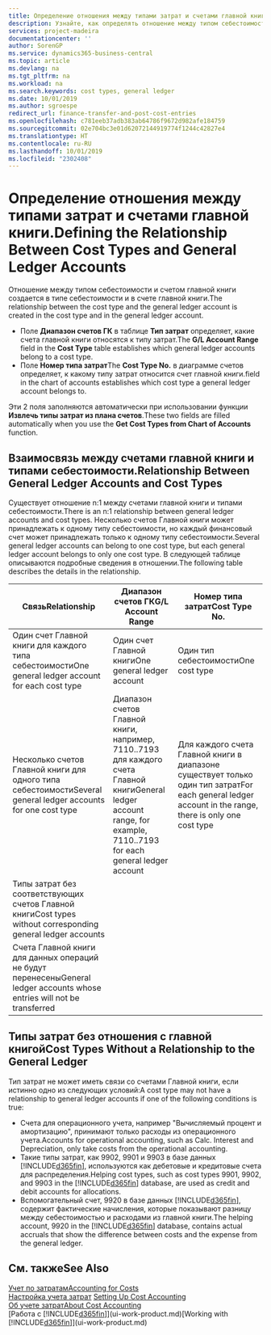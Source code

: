 ```yaml
---
title: Определение отношения между типами затрат и счетами главной книги | Документация Майкрософт
description: Узнайте, как определять отношение между типом себестоимости и счетом ГК.
services: project-madeira
documentationcenter: ''
author: SorenGP
ms.service: dynamics365-business-central
ms.topic: article
ms.devlang: na
ms.tgt_pltfrm: na
ms.workload: na
ms.search.keywords: cost types, general ledger
ms.date: 10/01/2019
ms.author: sgroespe
redirect_url: finance-transfer-and-post-cost-entries
ms.openlocfilehash: c781eeb37adb383ab64786f9672d982afe184759
ms.sourcegitcommit: 02e704bc3e01d62072144919774f1244c42827e4
ms.translationtype: HT
ms.contentlocale: ru-RU
ms.lasthandoff: 10/01/2019
ms.locfileid: "2302408"
---
```

# <a name="defining-the-relationship-between-cost-types-and-general-ledger-accounts"></a><span data-ttu-id="af041-103">Определение отношения между типами затрат и счетами главной книги.</span><span class="sxs-lookup"><span data-stu-id="af041-103">Defining the Relationship Between Cost Types and General Ledger Accounts</span></span>
<span data-ttu-id="af041-104">Отношение между типом себестоимости и счетом главной книги создается в типе себестоимости и в счете главной книги.</span><span class="sxs-lookup"><span data-stu-id="af041-104">The relationship between the cost type and the general ledger account is created in the cost type and in the general ledger account.</span></span>  

* <span data-ttu-id="af041-105">Поле **Диапазон счетов ГК** в таблице **Тип затрат** определяет, какие счета главной книги относятся к типу затрат.</span><span class="sxs-lookup"><span data-stu-id="af041-105">The **G/L Account Range** field in the **Cost Type** table establishes which general ledger accounts belong to a cost type.</span></span>  
* <span data-ttu-id="af041-106">Поле **Номер типа затрат**</span><span class="sxs-lookup"><span data-stu-id="af041-106">The **Cost Type No.**</span></span> <span data-ttu-id="af041-107">в диаграмме счетов определяет, к какому типу затрат относится счет главной книги.</span><span class="sxs-lookup"><span data-stu-id="af041-107">field in the chart of accounts establishes which cost type a general ledger account belongs to.</span></span>  

<span data-ttu-id="af041-108">Эти 2 поля заполняются автоматически при использовании функции **Извлечь типы затрат из плана счетов**.</span><span class="sxs-lookup"><span data-stu-id="af041-108">These two fields are filled automatically when you use the **Get Cost Types from Chart of Accounts** function.</span></span>  

## <a name="relationship-between-general-ledger-accounts-and-cost-types"></a><span data-ttu-id="af041-109">Взаимосвязь между счетами главной книги и типами себестоимости.</span><span class="sxs-lookup"><span data-stu-id="af041-109">Relationship Between General Ledger Accounts and Cost Types</span></span>  
<span data-ttu-id="af041-110">Существует отношение n:1 между счетами главной книги и типами себестоимости.</span><span class="sxs-lookup"><span data-stu-id="af041-110">There is an n:1 relationship between general ledger accounts and cost types.</span></span> <span data-ttu-id="af041-111">Несколько счетов Главной книги может принадлежать к одному типу себестоимости, но каждый финансовый счет может принадлежать только к одному типу себестоимости.</span><span class="sxs-lookup"><span data-stu-id="af041-111">Several general ledger accounts can belong to one cost type, but each general ledger account belongs to only one cost type.</span></span> <span data-ttu-id="af041-112">В следующей таблице описываются подробные сведения в отношении.</span><span class="sxs-lookup"><span data-stu-id="af041-112">The following table describes the details in the relationship.</span></span>  

|<span data-ttu-id="af041-113">Связь</span><span class="sxs-lookup"><span data-stu-id="af041-113">Relationship</span></span>|<span data-ttu-id="af041-114">**Диапазон счетов ГК**</span><span class="sxs-lookup"><span data-stu-id="af041-114">**G/L Account Range**</span></span>|<span data-ttu-id="af041-115">**Номер типа затрат**</span><span class="sxs-lookup"><span data-stu-id="af041-115">**Cost Type No.**</span></span>|  
|------------------|------------------------------------------------|-------------------------------------------|  
|<span data-ttu-id="af041-116">Один счет Главной книги для каждого типа себестоимости</span><span class="sxs-lookup"><span data-stu-id="af041-116">One general ledger account for each cost type</span></span>|<span data-ttu-id="af041-117">Один счет Главной книги</span><span class="sxs-lookup"><span data-stu-id="af041-117">One general ledger account</span></span>|<span data-ttu-id="af041-118">Один тип себестоимости</span><span class="sxs-lookup"><span data-stu-id="af041-118">One cost type</span></span>|  
|<span data-ttu-id="af041-119">Несколько счетов Главной книги для одного типа себестоимости</span><span class="sxs-lookup"><span data-stu-id="af041-119">Several general ledger accounts for one cost type</span></span>|<span data-ttu-id="af041-120">Диапазон счетов Главной книги, например, 7110..7193 для каждого счета Главной книги</span><span class="sxs-lookup"><span data-stu-id="af041-120">General ledger account range, for example, 7110..7193 for each general ledger account</span></span>|<span data-ttu-id="af041-121">Для каждого счета Главной книги в диапазоне существует только один тип затрат</span><span class="sxs-lookup"><span data-stu-id="af041-121">For each general ledger account in the range, there is only one cost type</span></span>|  
|<span data-ttu-id="af041-122">Типы затрат без соответствующих счетов Главной книги</span><span class="sxs-lookup"><span data-stu-id="af041-122">Cost types without corresponding general ledger accounts</span></span>|<Empty>||  
|<span data-ttu-id="af041-123">Счета Главной книги для данных операций не будут перенесены</span><span class="sxs-lookup"><span data-stu-id="af041-123">General ledger accounts whose entries will not be transferred</span></span>||<Empty>|  

## <a name="cost-types-without-a-relationship-to-the-general-ledger"></a><span data-ttu-id="af041-124">Типы затрат без отношения с главной книгой</span><span class="sxs-lookup"><span data-stu-id="af041-124">Cost Types Without a Relationship to the General Ledger</span></span>  
<span data-ttu-id="af041-125">Тип затрат не может иметь связи со счетами Главной книги, если истинно одно из следующих условий:</span><span class="sxs-lookup"><span data-stu-id="af041-125">A cost type may not have a relationship to general ledger accounts if one of the following conditions is true:</span></span>  

* <span data-ttu-id="af041-126">Счета для операционного учета, например "Вычисляемый процент и амортизацию", принимают только расходы из операционного учета.</span><span class="sxs-lookup"><span data-stu-id="af041-126">Accounts for operational accounting, such as Calc. Interest and Depreciation, only take costs from the operational accounting.</span></span>  
* <span data-ttu-id="af041-127">Такие типы затрат, как 9902, 9901 и 9903 в базе данных [!INCLUDE[d365fin](includes/d365fin_md.md)], используются как дебетовые и кредитовые счета для распределения.</span><span class="sxs-lookup"><span data-stu-id="af041-127">Helping cost types, such as cost types 9901, 9902, and 9903 in the [!INCLUDE[d365fin](includes/d365fin_md.md)] database, are used as credit and debit accounts for allocations.</span></span>  
* <span data-ttu-id="af041-128">Вспомогательный счет, 9920 в базе данных [!INCLUDE[d365fin](includes/d365fin_md.md)], содержит фактические начисления, которые показывают разницу между себестоимостью и расходами из главной книги.</span><span class="sxs-lookup"><span data-stu-id="af041-128">The helping account, 9920 in the [!INCLUDE[d365fin](includes/d365fin_md.md)] database, contains actual accruals that show the difference between costs and the expense from the general ledger.</span></span>  

## <a name="see-also"></a><span data-ttu-id="af041-129">См. также</span><span class="sxs-lookup"><span data-stu-id="af041-129">See Also</span></span>  
[<span data-ttu-id="af041-130">Учет по затратам</span><span class="sxs-lookup"><span data-stu-id="af041-130">Accounting for Costs</span></span>](finance-manage-cost-accounting.md)  
<span data-ttu-id="af041-131">[Настройка учета затрат](finance-set-up-cost-accounting.md) </span><span class="sxs-lookup"><span data-stu-id="af041-131">[Setting Up Cost Accounting](finance-set-up-cost-accounting.md) </span></span>  
[<span data-ttu-id="af041-132">Об учете затрат</span><span class="sxs-lookup"><span data-stu-id="af041-132">About Cost Accounting</span></span>](finance-about-cost-accounting.md)  
<span data-ttu-id="af041-133">[Работа с [!INCLUDE[d365fin](includes/d365fin_md.md)]](ui-work-product.md)</span><span class="sxs-lookup"><span data-stu-id="af041-133">[Working with [!INCLUDE[d365fin](includes/d365fin_md.md)]](ui-work-product.md)</span></span>
